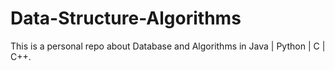 # Data-Structure-Algorithms
This is a personal repo about Database and Algorithms in Java | Python | C | C++.
